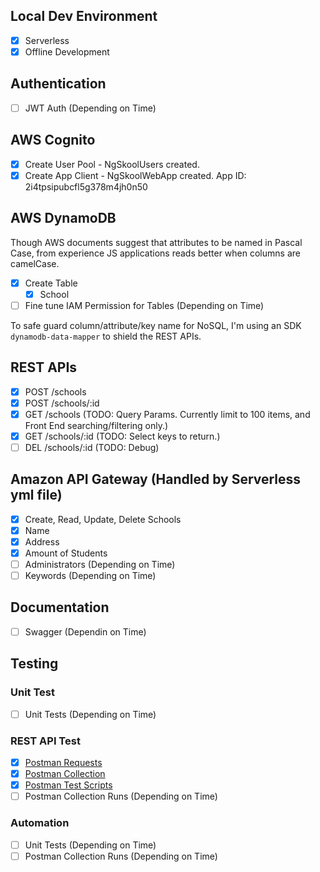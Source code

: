 ## Local Dev Environment

- [x] Serverless
- [x] Offline Development

## Authentication 

- [ ] JWT Auth (Depending on Time)

## AWS Cognito

- [x] Create User Pool - NgSkoolUsers created.
- [x] Create App Client - NgSkoolWebApp created. App ID: 2i4tpsipubcfl5g378m4jh0n50

## AWS DynamoDB

Though AWS documents suggest that attributes to be named in Pascal Case, from experience JS applications reads better when columns are camelCase.

- [x] Create Table
  - [x] School
- [ ] Fine tune IAM Permission for Tables (Depending on Time)

To safe guard column/attribute/key name for NoSQL, I'm using an SDK `dynamodb-data-mapper` to shield the REST APIs.

## REST APIs

- [x] POST /schools
- [x] POST /schools/:id
- [x] GET /schools      (TODO: Query Params. Currently limit to 100 items, and Front End searching/filtering only.)
- [x] GET /schools/:id  (TODO: Select keys to return.)
- [ ] DEL /schools/:id  (TODO: Debug)

## Amazon API Gateway (Handled by Serverless yml file)

- [x] Create, Read, Update, Delete Schools
- [x] Name
- [x] Address
- [x] Amount of Students
- [ ] Administrators (Depending on Time)
- [ ] Keywords (Depending on Time)

## Documentation 

- [ ] Swagger (Dependin on Time)

## Testing

### Unit Test

- [ ] Unit Tests (Depending on Time)

### REST API Test

- [x] [Postman Requests](./testing.md#postman-requrests)
- [x] [Postman Collection](./testing.md#postman-collection)
- [x] [Postman Test Scripts](./testing.md#postman-test-scripts)
- [ ] Postman Collection Runs (Depending on Time)

### Automation

- [ ] Unit Tests (Depending on Time)
- [ ] Postman Collection Runs (Depending on Time)
